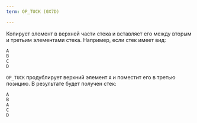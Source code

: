 ```yaml
---
term: OP_TUCK (0X7D)

---
```

Копирует элемент в верхней части стека и вставляет его между вторым и третьим элементами стека. Например, если стек имеет вид:

```text
A
B
C
D
```

`OP_TUCK` продублирует верхний элемент `A` и поместит его в третью позицию. В результате будет получен стек:

```text
A
B
A
C
D
```